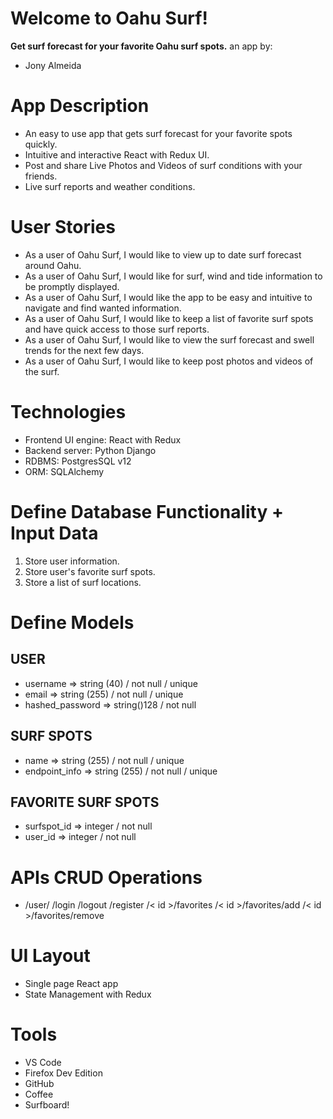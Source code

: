 # Welcome to Oahu Surf!
**Get surf forecast for your favorite Oahu surf spots.**
an app by:
- Jony Almeida
# App Description
-   An easy to use app that gets surf forecast for your favorite spots quickly.
-   Intuitive and interactive React with Redux UI.
-   Post and share Live Photos and Videos of surf conditions with your friends.
-   Live surf reports and weather conditions.
# User Stories
-   As a user of Oahu Surf, I would like to view up to date surf forecast around Oahu.
-   As a user of Oahu Surf, I would like for surf, wind and tide information to be promptly displayed.
-   As a user of Oahu Surf, I would like the app to be easy and intuitive to navigate and find wanted information.
-   As a user of Oahu Surf, I would like to keep a list of favorite surf spots and have quick access to those surf reports.
-   As a user of Oahu Surf, I would like to view the surf forecast and swell trends for the next few days.
-   As a user of Oahu Surf, I would like to keep post photos and videos of the surf.
# Technologies
-   Frontend UI engine: React with Redux
-   Backend server: Python Django
-   RDBMS: PostgresSQL v12
-   ORM: SQLAlchemy 
# Define Database Functionality + Input Data
1.  Store user information.
2.  Store user's favorite surf spots. 
3.  Store a list of surf locations.
# Define Models
## USER 
-   username => string (40) / not null / unique
-   email => string (255) / not null / unique
-   hashed_password => string()128 / not null
## SURF SPOTS
-  name => string (255) / not null / unique
-  endpoint_info => string (255) / not null / unique
## FAVORITE SURF SPOTS
-   surfspot_id => integer / not null
-   user_id => integer / not null
# APIs CRUD Operations
- /user/
			/login
			/logout
			/register
			/< id >/favorites
			/< id >/favorites/add
			/< id >/favorites/remove
# UI Layout
-  Single page React app
-  State Management with Redux
# Tools
-   VS Code
-   Firefox Dev Edition
-   GitHub
-   Coffee
-   Surfboard!
